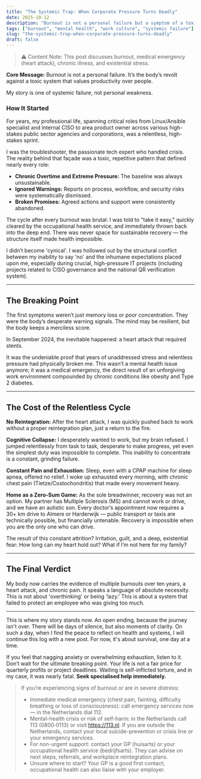 ```yaml
---
title: "The Systemic Trap: When Corporate Pressure Turns Deadly"
date: 2025-10-12
description: "Burnout is not a personal failure but a symptom of a toxic system that prioritises productivity over people. My story shows how relentless work pressure can become a literal threat to life."
tags: ["burnout", "mental health", "work culture", "systemic failure"]
slug: "the-systemic-trap-when-corporate-pressure-turns-deadly"
draft: false
---
```


> ⚠️ Content Note: This post discusses burnout, medical emergency (heart attack), chronic illness, and existential stress.


**Core Message:** Burnout is not a personal failure. It’s the body’s revolt against a toxic system that values productivity over people.

My story is one of systemic failure, not personal weakness.

### How It Started

For years, my professional life, spanning critical roles from Linux/Ansible specialist and internal CISO to area product owner across various high-stakes public sector agencies and corporations, was a relentless, high-stakes sprint.

I was the troubleshooter, the passionate tech expert who handled crisis. The reality behind that façade was a toxic, repetitive pattern that defined nearly every role:

- **Chronic Overtime and Extreme Pressure:** The baseline was always unsustainable.  
- **Ignored Warnings:** Reports on process, workflow, and security risks were systematically dismissed.  
- **Broken Promises:** Agreed actions and support were consistently abandoned.  

The cycle after every burnout was brutal: I was told to "take it easy," quickly cleared by the occupational health service, and immediately thrown back into the deep end. There was never space for sustainable recovery — the structure itself made health impossible.

I didn’t become 'cynical'. I was hollowed out by the structural conflict between my inability to say 'no' and the inhumane expectations placed upon me, especially during crucial, high-pressure IT projects (including projects related to CISO governance and the national QR verification system).

---

## The Breaking Point

The first symptoms weren’t just memory loss or poor concentration. They were the body’s desperate warning signals. The mind may be resilient, but the body keeps a merciless score.

In September 2024, the inevitable happened: a heart attack that required stents.

It was the undeniable proof that years of unaddressed stress and relentless pressure had physically broken me. This wasn’t a mental health issue anymore; it was a medical emergency, the direct result of an unforgiving work environment compounded by chronic conditions like obesity and Type 2 diabetes.

---

## The Cost of the Relentless Cycle

**No Reintegration:** After the heart attack, I was quickly pushed back to work without a proper reintegration plan, just a return to the fire.

**Cognitive Collapse:** I desperately wanted to work, but my brain refused. I jumped relentlessly from task to task, desperate to make progress, yet even the simplest duty was impossible to complete. This inability to concentrate is a constant, grinding failure.

**Constant Pain and Exhaustion:** Sleep, even with a CPAP machine for sleep apnea, offered no relief. I woke up exhausted every morning, with chronic chest pain (Tietze/Costochondritis) that made every movement heavy.

**Home as a Zero-Sum Game:** As the sole breadwinner, recovery was not an option. My partner has Multiple Sclerosis (MS) and cannot work or drive, and we have an autistic son. Every doctor’s appointment now requires a 30+ km drive to Almere or Harderwijk — public transport or taxis are technically possible, but financially untenable. Recovery is impossible when you are the only one who can drive.

The result of this constant attrition? Irritation, guilt, and a deep, existential fear: How long can my heart hold out? What if I’m not here for my family?

---

## The Final Verdict

My body now carries the evidence of multiple burnouts over ten years, a heart attack, and chronic pain. It speaks a language of absolute necessity. This is not about 'overthinking' or being 'lazy.' This is about a system that failed to protect an employee who was giving too much.

---

This is where my story stands now. An open ending, because the journey isn't over. There will be days of silence, but also moments of clarity. On such a day, when I find the peace to reflect on health and systems, I will continue this log with a new post. For now, it's about survival, one day at a time.

If you feel that nagging anxiety or overwhelming exhaustion, listen to it. Don’t wait for the ultimate breaking point. Your life is not a fair price for quarterly profits or project deadlines. Waiting is self-inflicted torture, and in my case, it was nearly fatal. **Seek specialised help immediately.**

> If you’re experiencing signs of burnout or are in severe distress:
>
> - Immediate medical emergency (chest pain, fainting, difficulty breathing or loss of consciousness): call emergency services now — in the Netherlands dial 112.
> - Mental-health crisis or risk of self-harm: in the Netherlands call 113 (0800‑0113) or visit https://113.nl. If you are outside the Netherlands, contact your local suicide-prevention or crisis line or your emergency services.
> - For non-urgent support: contact your GP (huisarts) or your occupational health service (bedrijfsarts). They can advise on next steps, referrals, and workplace reintegration plans.
> - Unsure where to start? Your GP is a good first contact; occupational health can also liaise with your employer.
